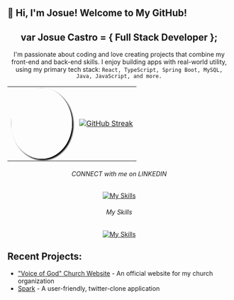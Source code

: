 ## 👋 Hi, I'm Josue! Welcome to My GitHub!
<div align="center">

<h2>var Josue Castro = { Full Stack Developer };</h2>
<p>I'm passionate about coding and love creating projects that combine my front-end and back-end skills. I enjoy building apps with real-world utility, using my primary tech stack: <code>React, TypeScript, Spring Boot, MySQL, Java, JavaScript, and more.</code></p>

<table>
  <tr>
    <td><img src="https://media.giphy.com/media/ptqAPgghLtHOa0SLJS/giphy.gif" width="138" height="160" style="border-radius: 50%; box-shadow: 3px 3px 3px black;" /></td>
    <td><a href="https://git.io/streak-stats"><img src="https://github-readme-streak-stats.herokuapp.com?user=josuecaztro&theme=panda" alt="GitHub Streak" /></a>
</td>
  </tr>
</table>

<p></p>


<h6>CONNECT with me on LINKEDIN</h6>

[![My Skills](https://skillicons.dev/icons?i=linkedin)](https://www.linkedin.com/in/josuecastro1/)

<h6>My Skills</h6>

[![My Skills](https://skillicons.dev/icons?i=js,html,css,java,mysql,nodejs,react,spring,ts,aws)](https://skillicons.dev)

</div>

<h2>Recent Projects:</h2>
<ul>
  <li><a href="https://github.com/josuecaztro/IVDD-Final-Website" target="_blank">"Voice of God" Church Website</a> - An official website for my church organization</li>
  <li><a href="http://3.134.232.108:3681/" target="_blank">Spark</a> - A user-friendly, twitter-clone application</li>
</ul>

